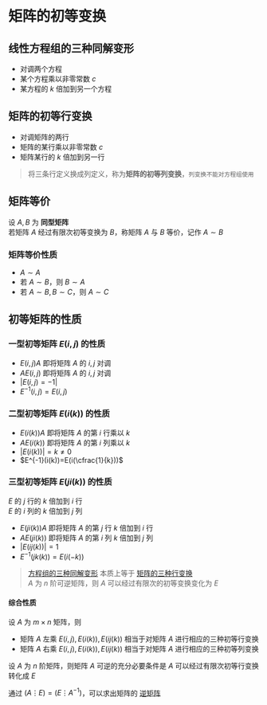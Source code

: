 # 矩阵的初等变换
## 线性方程组的三种同解变形
+ 对调两个方程
+ 某个方程乘以非零常数 $c$
+ 某方程的 $k$ 倍加到另一个方程

## 矩阵的初等行变换
+ 对调矩阵的两行
+ 矩阵的某行乘以非零常数 $c$
+ 矩阵某行的 $k$ 倍加到另一行

> 将三条行定义换成列定义，称为**矩阵的初等列变换**，`列变换不能对方程组使用`


## 矩阵等价
设 $A,B$ 为 **同型矩阵**\
若矩阵 $A$ 经过有限次初等变换为 $B$，称矩阵 $A$ 与 $B$ 等价，记作 $A\sim B$
### 矩阵等价性质
+ $A\sim A$
+ 若 $A\sim B$，则 $B\sim A$
+ 若 $A\sim B,B\sim C$，则 $A\sim C$

## 初等矩阵的性质
### 一型初等矩阵 $E(i,j)$ 的性质
+ $E(i,j)A$ 即将矩阵 $A$ 的 $i,j$ 对调
+ $AE(i,j)$ 即将矩阵 $A$ 的 $i,j$ 对调
+ $|E(i,j)=-1|$
+ $E^{-1}(i,j)=E(i,j)$

### 二型初等矩阵 $E(i(k))$ 的性质
+ $E(i(k))A$ 即将矩阵 $A$ 的第 $i$ 行乘以 $k$
+ $AE(i(k))$ 即将矩阵 $A$ 的第 $i$ 列乘以 $k$
+ $|E(i(k))|=k\ne 0$
+ $E^{-1}(i(k))=E(i(\cfrac{1}{k}))$

### 三型初等矩阵  $E(ji(k))$ 的性质
$E$ 的 $j$ 行的 $k$ 倍加到 $i$ 行\
$E$ 的 $i$ 列的 $k$ 倍加到 $j$ 列

+ $E(ji(k))A$ 即将矩阵 $A$ 的第 $j$ 行 $k$ 倍加到 $i$ 行 
+ $AE(ji(k))$ 即将矩阵 $A$ 的第 $i$ 列 $k$ 倍加到 $j$ 列 
+ $|E(ij(k))|=1$
+ $E^{-1}(jk(k))=E(i(-k))$

> [方程组的三种同解变形](矩阵初等变换和线性方程_矩阵的初等变换.md#线性方程组的三种同解变形) 本质上等于 [矩阵的三种行变换](矩阵初等变换和线性方程_矩阵的初等变换.md#矩阵的初等行变换)\
> $A$ 为 $n$ 阶可逆矩阵，则 $A$ 可以经过有限次的初等变换变化为 $E$ 

#### 综合性质
设 $A$ 为 $m×n$ 矩阵，则
+ 矩阵 $A$ 左乘 $E(i,j),E(i(k)),E(ij(k))$ 相当于对矩阵 $A$ 进行相应的三种初等行变换
+ 矩阵 $A$ 右乘 $E(i,j),E(i(k)),E(ij(k))$ 相当于对矩阵 $A$ 进行相应的三种初等列变换

设 $A$ 为 $n$ 阶矩阵，则矩阵 $A$ 可逆的充分必要条件是 $A$ 可以经过有限次初等行变换转化成 $E$

通过 $(A \vdots E)=(E\vdots A^{-1})$，可以求出矩阵的 [逆矩阵](矩阵_可逆矩阵.md#可逆矩阵)  


